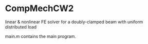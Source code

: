 # CompMechCW2
linear &amp; nonlinear FE solver for a doubly-clamped beam with uniform distributed load

main.m contains the main program. 
